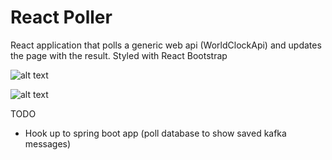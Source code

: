 # React Poller

React application that polls a generic web api (WorldClockApi) and updates the page with the result. Styled with React Bootstrap

![alt text](https://github.com/dmcclure887/react-poller/blob/master/screenshots/screenshot1.JPG?raw=true)

![alt text](https://github.com/dmcclure887/react-poller/blob/master/screenshots/screenshot2.JPG?raw=true)

TODO
- Hook up to spring boot app (poll database to show saved kafka messages)
